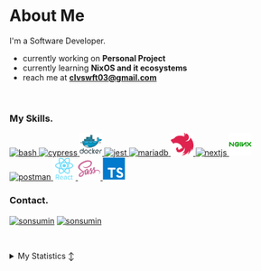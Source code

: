 # About Me

I'm a Software Developer.

- currently working on **Personal Project**
- currently learning **NixOS and it ecosystems**
- reach me at **clvswft03@gmail.com**

&nbsp;

<h3 align="left">My Skills.</h3>
<p align="left"> <a href="https://www.gnu.org/software/bash/" target="_blank" rel="noreferrer"> <img src="https://www.vectorlogo.zone/logos/gnu_bash/gnu_bash-icon.svg" alt="bash" width="40" height="40"/> </a> <a href="https://www.cypress.io" target="_blank" rel="noreferrer"> <img src="https://raw.githubusercontent.com/simple-icons/simple-icons/6e46ec1fc23b60c8fd0d2f2ff46db82e16dbd75f/icons/cypress.svg" alt="cypress" width="40" height="40"/> </a> <a href="https://www.docker.com/" target="_blank" rel="noreferrer"> <img src="https://raw.githubusercontent.com/devicons/devicon/master/icons/docker/docker-original-wordmark.svg" alt="docker" width="40" height="40"/> </a> <a href="https://jestjs.io" target="_blank" rel="noreferrer"> <img src="https://www.vectorlogo.zone/logos/jestjsio/jestjsio-icon.svg" alt="jest" width="40" height="40"/> </a> <a href="https://mariadb.org/" target="_blank" rel="noreferrer"> <img src="https://www.vectorlogo.zone/logos/mariadb/mariadb-icon.svg" alt="mariadb" width="40" height="40"/> </a> <a href="https://nestjs.com/" target="_blank" rel="noreferrer"> <img src="https://raw.githubusercontent.com/devicons/devicon/master/icons/nestjs/nestjs-plain.svg" alt="nestjs" width="40" height="40"/> </a> <a href="https://nextjs.org/" target="_blank" rel="noreferrer"> <img src="https://cdn.worldvectorlogo.com/logos/nextjs-2.svg" alt="nextjs" width="40" height="40"/> </a> <a href="https://www.nginx.com" target="_blank" rel="noreferrer"> <img src="https://raw.githubusercontent.com/devicons/devicon/master/icons/nginx/nginx-original.svg" alt="nginx" width="40" height="40"/> </a> <a href="https://postman.com" target="_blank" rel="noreferrer"> <img src="https://www.vectorlogo.zone/logos/getpostman/getpostman-icon.svg" alt="postman" width="40" height="40"/> </a> <a href="https://reactjs.org/" target="_blank" rel="noreferrer"> <img src="https://raw.githubusercontent.com/devicons/devicon/master/icons/react/react-original-wordmark.svg" alt="react" width="40" height="40"/> </a> <a href="https://sass-lang.com" target="_blank" rel="noreferrer"> <img src="https://raw.githubusercontent.com/devicons/devicon/master/icons/sass/sass-original.svg" alt="sass" width="40" height="40"/> </a> <a href="https://www.typescriptlang.org/" target="_blank" rel="noreferrer"> <img src="https://raw.githubusercontent.com/devicons/devicon/master/icons/typescript/typescript-original.svg" alt="typescript" width="40" height="40"/> </a> </p>

<h3 align="left">Contact.</h3>
<p align="left"> <a href="https://linkedin.com/in/sonsumin" target="blank"><img align="center" src="https://raw.githubusercontent.com/rahuldkjain/github-profile-readme-generator/master/src/images/icons/Social/github.svg" alt="sonsumin" height="30" width="40" /></a> <a href="https://linkedin.com/in/sonsumin" target="blank"><img align="center" src="https://raw.githubusercontent.com/rahuldkjain/github-profile-readme-generator/master/src/images/icons/Social/linked-in-alt.svg" alt="sonsumin" height="30" width="40" /></a>
</p>

&nbsp;

<details>
 <summary>My Statistics ↕️</summary>

<!--START_SECTION:waka-->
![Code Time](http://img.shields.io/badge/Code%20Time-1%2C869%20hrs%2019%20mins-blue)

![Profile Views](http://img.shields.io/badge/Profile%20Views-0-blue)

**🐱 My GitHub Data** 

> 📦 12.9 MB Used in GitHub's Storage 
 > 
> 🏆 417 Contributions in the Year 2024
 > 
> 💼 Opted to Hire
 > 
> 📜 578 Public Repositories 
 > 
> 🔑 155 Private Repositories 
 > 
**I'm a Night 🦉** 

```text
🌞 Morning                3490 commits        ██░░░░░░░░░░░░░░░░░░░░░░░   07.38 % 
🌆 Daytime                16842 commits       █████████░░░░░░░░░░░░░░░░   35.64 % 
🌃 Evening                17517 commits       █████████░░░░░░░░░░░░░░░░   37.07 % 
🌙 Night                  9409 commits        █████░░░░░░░░░░░░░░░░░░░░   19.91 % 
```
📅 **I'm Most Productive on Monday** 

```text
Monday                   8616 commits        █████░░░░░░░░░░░░░░░░░░░░   18.23 % 
Tuesday                  8096 commits        ████░░░░░░░░░░░░░░░░░░░░░   17.13 % 
Wednesday                7271 commits        ████░░░░░░░░░░░░░░░░░░░░░   15.39 % 
Thursday                 7158 commits        ████░░░░░░░░░░░░░░░░░░░░░   15.15 % 
Friday                   7147 commits        ████░░░░░░░░░░░░░░░░░░░░░   15.12 % 
Saturday                 4152 commits        ██░░░░░░░░░░░░░░░░░░░░░░░   08.79 % 
Sunday                   4818 commits        ███░░░░░░░░░░░░░░░░░░░░░░   10.20 % 
```


📊 **This Week I Spent My Time On** 

```text
🕑︎ Time Zone: Asia/Seoul

💬 Programming Languages: 
Python                   2 hrs 34 mins       █████████████░░░░░░░░░░░░   51.04 % 
Markdown                 1 hr 15 mins        ██████░░░░░░░░░░░░░░░░░░░   24.90 % 
RPMSpec                  23 mins             ██░░░░░░░░░░░░░░░░░░░░░░░   07.79 % 
Other                    15 mins             █░░░░░░░░░░░░░░░░░░░░░░░░   04.97 % 
JSON                     13 mins             █░░░░░░░░░░░░░░░░░░░░░░░░   04.50 % 

🔥 Editors: 
VS Code                  5 hrs 2 mins        █████████████████████████   100.00 % 

💻 Operating System: 
Windows                  5 hrs 2 mins        █████████████████████████   100.00 % 
```

**I Mostly Code in JavaScript** 

```text
JavaScript               29 repos            █████░░░░░░░░░░░░░░░░░░░░   20.28 % 
Python                   28 repos            █████░░░░░░░░░░░░░░░░░░░░   19.58 % 
Shell                    12 repos            ██░░░░░░░░░░░░░░░░░░░░░░░   08.39 % 
Nix                      7 repos             █░░░░░░░░░░░░░░░░░░░░░░░░   04.90 % 
AutoHotkey               1 repo              ░░░░░░░░░░░░░░░░░░░░░░░░░   00.70 % 
```



**Timeline**

![Lines of Code chart](https://raw.githubusercontent.com/testfailed/testfailed/main/assets/bar_graph.png)


 Last Updated on 07/08/2024 13:44:29 UTC
<!--END_SECTION:waka-->
</details>
